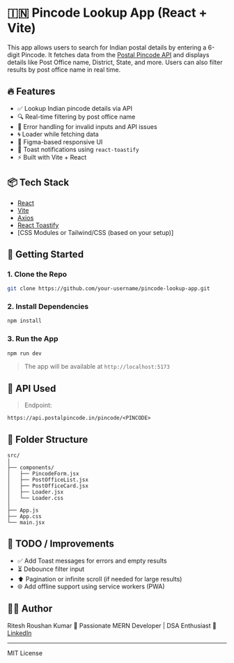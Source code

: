 
# 🇮🇳 Pincode Lookup App (React + Vite)

This app allows users to search for Indian postal details by entering a 6-digit Pincode. It fetches data from the [Postal Pincode API](https://api.postalpincode.in/) and displays details like Post Office name, District, State, and more. Users can also filter results by post office name in real time.

## 🔥 Features

- ✅ Lookup Indian pincode details via API
- 🔍 Real-time filtering by post office name
- 🚫 Error handling for invalid inputs and API issues
- 🌀 Loader while fetching data
- 🎨 Figma-based responsive UI
- 🔔 Toast notifications using `react-toastify`
- ⚡ Built with Vite + React

## 📦 Tech Stack

- [React](https://reactjs.org/)
- [Vite](https://vitejs.dev/)
- [Axios](https://axios-http.com/)
- [React Toastify](https://fkhadra.github.io/react-toastify/)
- [CSS Modules or Tailwind/CSS (based on your setup)]

## 🚀 Getting Started

### 1. Clone the Repo

```bash
git clone https://github.com/your-username/pincode-lookup-app.git
````

### 2. Install Dependencies

```bash
npm install
```

### 3. Run the App

```bash
npm run dev
```

> The app will be available at `http://localhost:5173`

## 🔗 API Used

> Endpoint:

```
https://api.postalpincode.in/pincode/<PINCODE>
```

## 📁 Folder Structure

```
src/
│
├── components/
│   ├── PincodeForm.jsx
│   ├── PostOfficeList.jsx
│   ├── PostOfficeCard.jsx
│   ├── Loader.jsx
│   └── Loader.css
│
├── App.js
├── App.css
└── main.jsx
```

## 🧪 TODO / Improvements

* ✅ Add Toast messages for errors and empty results
* ⏳ Debounce filter input
* ⬆️ Pagination or infinite scroll (if needed for large results)
* 🌐 Add offline support using service workers (PWA)


## 🧑‍💻 Author

Ritesh Roushan Kumar
💼 Passionate MERN Developer | DSA Enthusiast
🔗 [LinkedIn](https://www.linkedin.com/in/riteshroushan14)

---

MIT License


